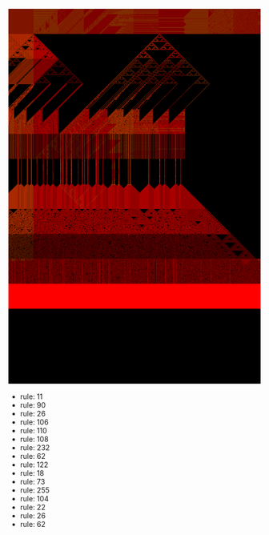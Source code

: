 ![photo](./output.png) 
 * rule: 11
* rule: 90
* rule: 26
* rule: 106
* rule: 110
* rule: 108
* rule: 232
* rule: 62
* rule: 122
* rule: 18
* rule: 73
* rule: 255
* rule: 104
* rule: 22
* rule: 26
* rule: 62
